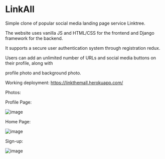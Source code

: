 # LinkAll

Simple clone of popular social media landing page service Linktree.

The website uses vanilla JS and HTML/CSS for the frontend and Django framework for the backend.

It supports a secure user authentication system through registration redux.

Users can add an unlimited number of URLs and social media buttons on their profile, along with

profile photo and background photo.

Working deployment: https://linkthemall.herokuapp.com/

Photos:

Profile Page:

![image](https://user-images.githubusercontent.com/30726152/116588043-12220d80-a8e9-11eb-8a71-a0fde2f57afd.png)

Home Page:

![image](https://user-images.githubusercontent.com/30726152/116588142-2ebe4580-a8e9-11eb-9fad-2ae296227c70.png)

Sign-up: 

![image](https://user-images.githubusercontent.com/30726152/116588199-3d0c6180-a8e9-11eb-817d-b5e09d6db165.png)
